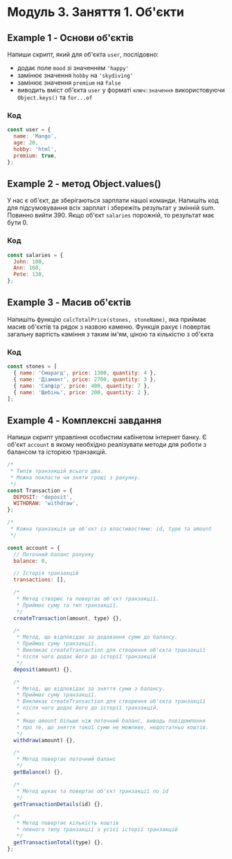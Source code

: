 # Модуль 3. Заняття 1. Об'єкти

## Example 1 - Основи об'єктів

Напиши скрипт, який для об'єкта `user`, послідовно:

- додає поле `mood` зі значенням `'happy'`
- замінює значення `hobby` на `'skydiving'`
- замінює значення `premium` на `false`
- виводить вміст об'єкта `user` у форматі `ключ:значення` використовуючи
  `Object.keys()` та `for...of`

### Код

```js
const user = {
  name: 'Mango',
  age: 20,
  hobby: 'html',
  premium: true,
};
```

## Example 2 - метод Object.values()

У нас є об'єкт, де зберігаються зарплати нашої команди. Напишіть код для
підсумовування всіх зарплат і збережіть результат у змінній sum. Повинно
вийти 390. Якщо об'єкт `salaries` порожній, то результат має бути 0.

### Код

```js
const salaries = {
  John: 100,
  Ann: 160,
  Pete: 130,
};
```

## Example 3 - Масив об'єктів

Напишіть функцію `calcTotalPrice(stones, stoneName)`, яка приймає масив
об'єктів та рядок з назвою каменю. Функція рахує і повертає загальну вартість
каміння з таким ім'ям, ціною та кількістю з об'єкта

### Код

```js
const stones = [
  { name: 'Смарагд', price: 1300, quantity: 4 },
  { name: 'Діамант', price: 2700, quantity: 3 },
  { name: 'Сапфір', price: 400, quantity: 7 },
  { name: 'Щебінь', price: 200, quantity: 2 },
];
```

## Example 4 - Комплексні завдання

Напиши скрипт управління особистим кабінетом інтернет банку. Є об'єкт `account`
в якому необхідно реалізувати методи для роботи з балансом та історією
транзакцій.

```js
/*
 * Типів транзакцій всього два.
 * Можна покласти чи зняти гроші з рахунку.
 */
const Transaction = {
  DEPOSIT: 'deposit',
  WITHDRAW: 'withdraw',
};

/*
 * Кожна транзакція це об'єкт із властивостями: id, type та amount
 */

const account = {
  // Поточний баланс рахунку
  balance: 0,

  // Історія транзакцій
  transactions: [],

  /*
   * Метод створює та повертає об'єкт транзакції.
   * Приймає суму та тип транзакції.
   */
  createTransaction(amount, type) {},

  /*
   * Метод, що відповідає за додавання суми до балансу.
   * Приймає суму транзакції.
   * Викликає createTransaction для створення об'єкта транзакції
   * після чого додає його до історії транзакцій
   */
  deposit(amount) {},

  /*
   * Метод, що відповідає за зняття суми з балансу.
   * Приймає суму транзакції.
   * Викликає createTransaction для створення об'єкта транзакції
   * після чого додає його до історії транзакцій.
   *
   * Якщо amount більше ніж поточний баланс, виводь повідомлення
   * про те, що зняття такої суми не можливе, недостатньо коштів.
   */
  withdraw(amount) {},

  /*
   * Метод повертає поточний баланс
   */
  getBalance() {},

  /*
   * Метод шукає та повертає об'єкт транзакції по id
   */
  getTransactionDetails(id) {},

  /*
   * Метод повертає кількість коштів
   * певного типу транзакції з усієї історії транзакцій
   */
  getTransactionTotal(type) {},
};
```